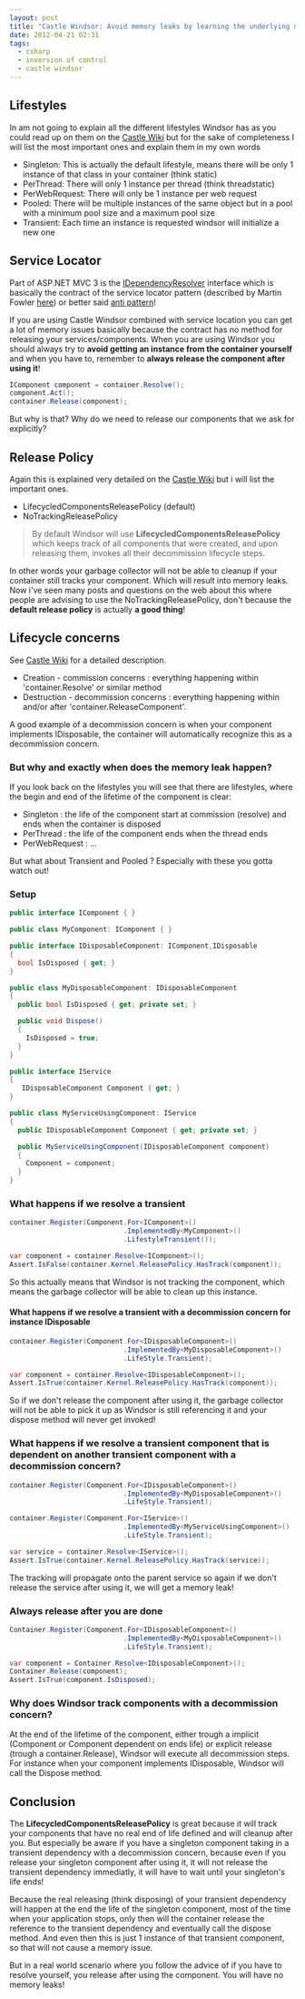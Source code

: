 ```yaml
---
layout: post
title: "Castle Windsor: Avoid memory leaks by learning the underlying mechanics"
date: 2012-04-21 02:31
tags:
  - csharp
  - inversion of control
  - castle windsor
---
```


## Lifestyles

In am not going to explain all the different lifestyles Windsor has as you could read up on them on the <a title="Castle Wiki" href="http://docs.castleproject.org/Windsor.MainPage.ashx" target="_blank">Castle Wiki</a> but for the sake of completeness I will list the most important ones and explain them in my own words

- Singleton: This is actually the default lifestyle, means there will be only 1 instance of that class in your container (think static)
- PerThread: There will only 1 instance per thread (think threadstatic)
- PerWebRequest: There will only be 1 instance per web request
- Pooled: There will be multiple instances of the same object but in a pool with a minimum pool size and a maximum pool size
- Transient: Each time an instance is requested windsor will initialize a new one

## Service Locator

Part of ASP.NET MVC 3 is the <a title="IDependencyResolver" href="http://msdn.microsoft.com/en-us/library/system.web.mvc.idependencyresolver%28v=vs.98%29.aspx" target="_blank">IDependencyResolver</a> interface which is basically the contract of the service locator pattern (described by Martin Fowler <a href="http://martinfowler.com/articles/injection.html" target="_blank">here</a>) or better said <a title="ServiceLocator Anti-Pattern" href="http://blog.ploeh.dk/2010/02/03/ServiceLocatorIsAnAntiPattern.aspx" target="_blank">anti pattern</a>!

If you are using Castle Windsor combined with service location you can get a lot of memory issues basically because the contract has no method for releasing your services/components.
When you are using Windsor you should always try to **avoid getting an instance from the container yourself** and when you have to, remember to **always release the component after using it**!

```csharp
IComponent component = container.Resolve();
component.Act();
container.Release(component);
```

But why is that? Why do we need to release our components that we ask for explicitly?

## Release Policy

Again this is explained very detailed on the <a title="Castle Wiki" href="http://docs.castleproject.org/Windsor.Release-Policy.ashx" target="_blank">Castle Wiki</a> but i will list the important ones.

- LifecycledComponentsReleasePolicy (default)
- NoTrackingReleasePolicy

> By default Windsor will use **LifecycledComponentsReleasePolicy** which keeps track of all components that were created, and upon releasing them, invokes all their decommission lifecycle steps.

In other words your garbage collector will not be able to cleanup if your container still tracks your component. Which will result into memory leaks. Now i've seen many posts and questions on the web about this where people are advising to use the NoTrackingReleasePolicy, don't because the **default release policy** is actually **a good thing**!

## Lifecycle concerns

See <a title="Castle Wiki" href="http://docs.castleproject.org/Windsor.Lifecycle.ashx" target="_blank">Castle Wiki</a> for a detailed description.

- Creation - commission concerns : everything happening within 'container.Resolve' or similar method
- Destruction - decommission concerns : everything happening within and/or after 'container.ReleaseComponent'.

A good example of a decommission concern is when your component implements IDisposable, the container will automatically recognize this as a decommission concern.

### But why and exactly when does the memory leak happen?

If you look back on the lifestyles you will see that there are lifestyles, where the begin and end of the lifetime of the component is clear:

- Singleton : the life of the component start at commission (resolve) and ends when the container is disposed
- PerThread : the life of the component ends when the thread ends
- PerWebRequest : ...

But what about Transient and Pooled ? Especially with these you gotta watch out!

### Setup

```csharp
public interface IComponent { }

public class MyComponent: IComponent { }

public interface IDisposableComponent: IComponent,IDisposable
{
  bool IsDisposed { get; }
}

public class MyDisposableComponent: IDisposableComponent
{
  public bool IsDisposed { get; private set; }

  public void Dispose()
  {
    IsDisposed = true;
  }
}

public interface IService
{
   IDisposableComponent Component { get; }
}

public class MyServiceUsingComponent: IService
{
  public IDisposableComponent Component { get; private set; }

  public MyServiceUsingComponent(IDisposableComponent component)
  {
    Component = component;
  }
}

```

### What happens if we resolve a transient

```csharp
container.Register(Component.For<IComponent>()
                            .ImplementedBy<MyComponent>()
                            .LifestyleTransient());

var component = container.Resolve<IComponent>();
Assert.IsFalse(container.Kernel.ReleasePolicy.HasTrack(component));
```

So this actually means that Windsor is not tracking the component, which means the garbage collector will be able to clean up this instance.

#### What happens if we resolve a transient with a decommission concern for instance IDisposable

```csharp
container.Register(Component.For<IDisposableComponent>()
                            .ImplementedBy<MyDisposableComponent>()
                            .LifeStyle.Transient);

var component = container.Resolve<IDisposableComponent>();
Assert.IsTrue(container.Kernel.ReleasePolicy.HasTrack(component));
```

So if we don't release the component after using it, the garbage collector will not be able to pick it up as Windsor is still referencing it and your dispose method will never get invoked!

### What happens if we resolve a transient component that is dependent on another transient component with a decommission concern?

```csharp
container.Register(Component.For<IDisposableComponent>()
                            .ImplementedBy<MyDisposableComponent>()
                            .LifeStyle.Transient);

container.Register(Component.For<IService>()
                            .ImplementedBy<MyServiceUsingComponent>()
                            .LifeStyle.Transient);

var service = container.Resolve<IService>();
Assert.IsTrue(container.Kernel.ReleasePolicy.HasTrack(service));
```

The tracking will propagate onto the parent service so again if we don't release the service after using it, we will get a memory leak!

### Always release after you are done

```csharp
Container.Register(Component.For<IDisposableComponent>()
                            .ImplementedBy<MyDisposableComponent>()
                            .LifeStyle.Transient);

var component = Container.Resolve<IDisposableComponent>();
Container.Release(component);
Assert.IsTrue(component.IsDisposed);
```

### Why does Windsor track components with a decommission concern?

At the end of the lifetime of the component, either trough a implicit (Component or Component dependent on ends life) or explicit release (trough a container.Release), Windsor will execute all decommission steps. For instance when your component implements IDisposable, Windsor will call the Dispose method.

## Conclusion

The **LifecycledComponentsReleasePolicy** is great because it will track your components that have no real end of life defined and will cleanup after you. But especially be aware if you have a singleton component taking in a transient dependency with a decommission concern, because even if you release your singleton component after using it, it will not release the transient dependency immediatly, it will have to wait until your singleton's life ends!

Because the real releasing (think disposing) of your transient dependency will happen at the end the life of the singleton component, most of the time when your application stops, only then will the container release the reference to the transient dependency and eventually call the dispose method. And even then this is just 1 instance of that transient component, so that will not cause a memory issue.

But in a real world scenario where you follow the advice of if you have to resolve yourself, you release after using the component. You will have no memory leaks!
